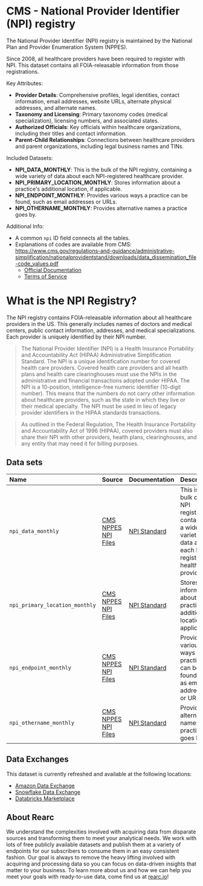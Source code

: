 # CMS - National Provider Identifier (NPI) registry


The National Provider Identifier (NPI) registry is maintained by the National Plan and Provider Enumeration System (NPPES).

Since 2008, all healthcare providers have been required to register with NPI. This dataset contains all FOIA-releasable information from those registrations.

Key Attributes:

- **Provider Details**: Comprehensive profiles, legal identities, contact information, email addresses, website URLs, alternate physical addresses, and alternate names.
- **Taxonomy and Licensing**: Primary taxonomy codes (medical specialization), licensing numbers, and associated states.
- **Authorized Officials**: Key officials within healthcare organizations, including their titles and contact information.
- **Parent-Child Relationships**: Connections between healthcare providers and parent organizations, including legal business names and TINs.

Included Datasets:

- **NPI_DATA_MONTHLY**: This is the bulk of the NPI registry, containing a wide variety of data about each NPI-registered healthcare provider.
- **NPI_PRIMARY_LOCATION_MONTHLY**: Stores information about a practice's additional location, if applicable.
- **NPI_ENDPOINT_MONTHLY**: Provides various ways a practice can be found, such as email addresses or URLs.
- **NPI_OTHERNAME_MONTHLY**: Provides alternative names a practice goes by.

Additional Info:

- A common `npi` ID field connects all the tables.
- Explanations of codes are available from CMS: https://www.cms.gov/regulations-and-guidance/administrative-simplification/nationalprovidentstand/downloads/data_dissemination_file-code_values.pdf
  - [Official Documentation](https://www.cms.gov/medicare/regulations-guidance/administrative-simplification)
  - [Terms of Service](https://rearc-data-public-assets.s3.amazonaws.com/Rearc_Data_DSA.pdf)

# What is the NPI Registry?

The NPI registry contains FOIA-releasable information about all healthcare providers in the US. This generally includes
names of doctors and medical centers, public contact information, addresses, and medical specializations. Each provider
is uniquely identified by their NPI number.

> The National Provider Identifier (NPI) is a Health Insurance Portability and Accountability Act (HIPAA) Administrative
> Simplification Standard. The NPI is a unique identification number for covered health care providers. Covered health
> care providers and all health plans and health care clearinghouses must use the NPIs in the administrative and financial
> transactions adopted under HIPAA. The NPI is a 10-position, intelligence-free numeric identifier (10-digit number). This
> means that the numbers do not carry other information about healthcare providers, such as the state in which they live
> or their medical specialty. The NPI must be used in lieu of legacy provider identifiers in the HIPAA standards
> transactions.

> As outlined in the Federal Regulation, The Health Insurance Portability and Accountability Act of 1996 (HIPAA),
> covered providers must also share their NPI with other providers, health plans, clearinghouses, and any entity that may
> need it for billing purposes.

## Data sets

| Name                           | Source                                                               | Documentation                                                                                   | Description                                                                                                            |
|:-------------------------------|:---------------------------------------------------------------------|:------------------------------------------------------------------------------------------------|------------------------------------------------------------------------------------------------------------------------|
| `npi_data_monthly`             | [CMS NPPES NPI Files](https://download.cms.gov/nppes/NPI_Files.html) | [NPI Standard](https://www.cms.gov/medicare/regulations-guidance/administrative-simplification) | This is the bulk of the NPI registry, containing a wide variety of data about each NPI-registered healthcare provider. |
| `npi_primary_location_monthly` | [CMS NPPES NPI Files](https://download.cms.gov/nppes/NPI_Files.html) | [NPI Standard](https://www.cms.gov/medicare/regulations-guidance/administrative-simplification) | Stores information about a practice's additional location, if applicable.                                              |
| `npi_endpoint_monthly`         | [CMS NPPES NPI Files](https://download.cms.gov/nppes/NPI_Files.html) | [NPI Standard](https://www.cms.gov/medicare/regulations-guidance/administrative-simplification) | Provides various ways a practice can be found, such as email addresses or URLs.                                        |
| `npi_othername_monthly`        | [CMS NPPES NPI Files](https://download.cms.gov/nppes/NPI_Files.html) | [NPI Standard](https://www.cms.gov/medicare/regulations-guidance/administrative-simplification) | Provides alternative names a practice goes by.                                                                         |

## Data Exchanges

This dataset is currently refreshed and available at the following locations:

- [Amazon Data Exchange](https://us-east-1.console.aws.amazon.com/dataexchange/home?region=us-east-1#/products/prodview-6hrha5c7pe3am)
- [Snowflake Data Exchange](https://www.snowflake.com/datasets/rearc/)
- [Databricks Marketplace](https://www.databricks.com/product/marketplace)

## About Rearc

We understand the complexities involved with acquiring data from disparate sources and transforming them to meet your
analytical needs. We work with lots of free publicly available datasets and publish them at a variety of endpoints for
our subscribers to consume them in an easy consistent fashion. Our goal is always to remove the heavy lifting involved
with acquiring and processing data so you can focus on data-driven insights that matter to your business. To learn more
about us and how we can help you meet your goals with ready-to-use data, come find us at [rearc.io](rearc.io)!
